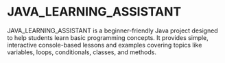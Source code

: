 # JAVA_LEARNING_ASSISTANT
JAVA_LEARNING_ASSISTANT is a beginner-friendly Java project designed to help students learn basic programming concepts. It provides simple, interactive console-based lessons and examples covering topics like variables, loops, conditionals, classes, and methods.
